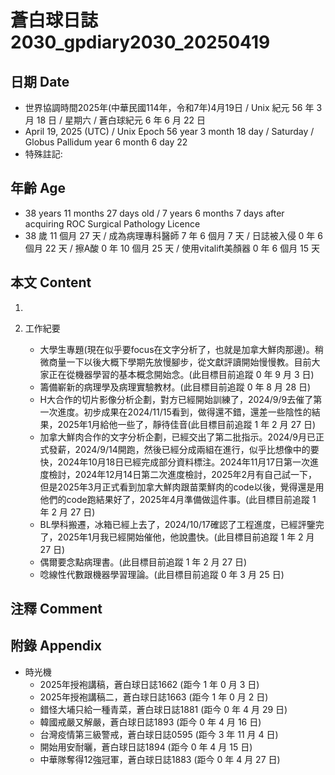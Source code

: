 [_metadata_:encoding]: - "utf-8"
[_metadata_:language]: - "zh-Hant-TW"
[_metadata_:fileformat]: - "markdown"
[_metadata_:MIME_type]: - "text/plain"
[_metadata_:markdown_version]: - "commonmark version 0.30"
[_metadata_:markdown_spec]: - "https://spec.commonmark.org/0.30/"

# 蒼白球日誌2030_gpdiary2030_20250419 #

## 日期 Date ##

* 世界協調時間2025年(中華民國114年，令和7年)4月19日 / Unix 紀元 56 年 3 月 18 日 / 星期六 / 蒼白球紀元 6 年 6 月 22 日
* April 19, 2025 (UTC) / Unix Epoch 56 year 3 month 18 day / Saturday / Globus Pallidum year 6 month 6 day 22
* 特殊註記:

## 年齡 Age ##

* 38 years 11 months 27 days old / 7 years 6 months 7 days after acquiring ROC Surgical Pathology Licence
* 38 歲 11 個月 27 天 / 成為病理專科醫師 7 年 6 個月 7 天 / 日誌被入侵 0 年 6 個月 22 天 / 擦A酸 0 年 10 個月 25 天 / 使用vitalift美顏器 0 年 6 個月 15 天

## 本文 Content ##

1. 

2. 工作紀要

    - 大學生專題(現在似乎要focus在文字分析了，也就是加拿大鮮肉那邊)。稍微商量一下以後大概下學期先放慢腳步，從文獻評讀開始慢慢教。目前大家正在從機器學習的基本概念開始念。(此目標目前追蹤 0 年 9 月 3 日)
    - 籌備嶄新的病理學及病理實驗教材。(此目標目前追蹤 0 年 8 月 28 日)
    - H大合作的切片影像分析企劃，對方已經開始訓練了，2024/9/9去催了第一次進度。初步成果在2024/11/15看到，做得還不錯，還差一些陰性的結果，2025年1月給他一些了，靜待佳音(此目標目前追蹤 1 年 2 月 27 日)
    - 加拿大鮮肉合作的文字分析企劃，已經交出了第二批指示。2024/9月已正式發薪，2024/9/14開跑，然後已經分成兩組在進行，似乎比想像中的要快，2024年10月18日已經完成部分資料標注。2024年11月17日第一次進度檢討，2024年12月14日第二次進度檢討，2025年2月有自己試一下，但是2025年3月正式看到加拿大鮮肉跟苗栗鮮肉的code以後，覺得還是用他們的code跑結果好了，2025年4月準備做這件事。(此目標目前追蹤 1 年 2 月 27 日)
    - BL學科搬遷，冰箱已經上去了，2024/10/17確認了工程進度，已經評鑒完了，2025年1月我已經開始催他，他說盡快。(此目標目前追蹤 1 年 2 月 27 日)
    - 偶爾要念點病理書。(此目標目前追蹤 1 年 2 月 27 日)
    - 唸線性代數跟機器學習理論。(此目標目前追蹤 0 年 3 月 25 日)

## 注釋 Comment ##


## 附錄 Appendix ##

* 時光機
    - 2025年授袍講稿，蒼白球日誌1662 (距今 1 年 0 月 3 日)
    - 2025年授袍講稿二，蒼白球日誌1663 (距今 1 年 0 月 2 日)
    - 錯怪大埔只給一種青菜，蒼白球日誌1881 (距今 0 年 4 月 29 日)
    - 韓國戒嚴又解嚴，蒼白球日誌1893 (距今 0 年 4 月 16 日)
    - 台灣疫情第三級警戒，蒼白球日誌0595 (距今 3 年 11 月 4 日)
    - 開始用安耐曬，蒼白球日誌1894 (距今 0 年 4 月 15 日)
    - 中華隊奪得12強冠軍，蒼白球日誌1883 (距今 0 年 4 月 27 日)
